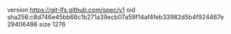 version https://git-lfs.github.com/spec/v1
oid sha256:c8d746e45bb66c1b271a39ecb07a59f14af4feb33982d5b4f924467e29406486
size 1276
